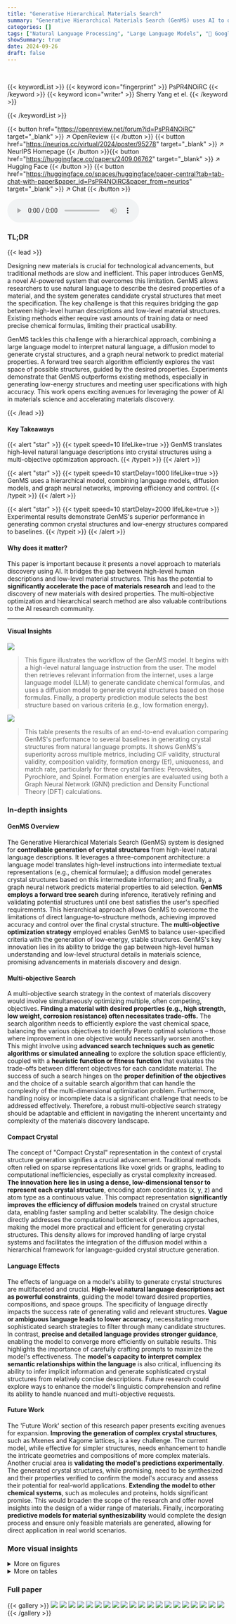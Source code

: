 ```yaml
---
title: "Generative Hierarchical Materials Search"
summary: "Generative Hierarchical Materials Search (GenMS) uses AI to design novel crystal structures from natural language descriptions, outperforming prior methods in both fulfilling user requests and finding..."
categories: []
tags: ["Natural Language Processing", "Large Language Models", "🏢 Google DeepMind",]
showSummary: true
date: 2024-09-26
draft: false
---
```


<br>

{{< keywordList >}}
{{< keyword icon="fingerprint" >}} PsPR4NOiRC {{< /keyword >}}
{{< keyword icon="writer" >}} Sherry Yang et el. {{< /keyword >}}
 
{{< /keywordList >}}

{{< button href="https://openreview.net/forum?id=PsPR4NOiRC" target="_blank" >}}
↗ OpenReview
{{< /button >}}
{{< button href="https://neurips.cc/virtual/2024/poster/95278" target="_blank" >}}
↗ NeurIPS Homepage
{{< /button >}}{{< button href="https://huggingface.co/papers/2409.06762" target="_blank" >}}
↗ Hugging Face
{{< /button >}}
{{< button href="https://huggingface.co/spaces/huggingface/paper-central?tab=tab-chat-with-paper&paper_id=PsPR4NOiRC&paper_from=neurips" target="_blank" >}}
↗ Chat
{{< /button >}}



<audio controls>
    <source src="https://ai-paper-reviewer.com/PsPR4NOiRC/podcast.wav" type="audio/wav">
    Your browser does not support the audio element.
</audio>


### TL;DR


{{< lead >}}

Designing new materials is crucial for technological advancements, but traditional methods are slow and inefficient. This paper introduces GenMS, a novel AI-powered system that overcomes this limitation.  GenMS allows researchers to use natural language to describe the desired properties of a material, and the system generates candidate crystal structures that meet the specification. The key challenge is that this requires bridging the gap between high-level human descriptions and low-level material structures. Existing methods either require vast amounts of training data or need precise chemical formulas, limiting their practical usability.

GenMS tackles this challenge with a hierarchical approach, combining a large language model to interpret natural language, a diffusion model to generate crystal structures, and a graph neural network to predict material properties. A forward tree search algorithm efficiently explores the vast space of possible structures, guided by the desired properties. Experiments demonstrate that GenMS outperforms existing methods, especially in generating low-energy structures and meeting user specifications with high accuracy. This work opens exciting avenues for leveraging the power of AI in materials science and accelerating materials discovery.

{{< /lead >}}


#### Key Takeaways

{{< alert "star" >}}
{{< typeit speed=10 lifeLike=true >}} GenMS translates high-level natural language descriptions into crystal structures using a multi-objective optimization approach. {{< /typeit >}}
{{< /alert >}}

{{< alert "star" >}}
{{< typeit speed=10 startDelay=1000 lifeLike=true >}} GenMS uses a hierarchical model, combining language models, diffusion models, and graph neural networks, improving efficiency and control. {{< /typeit >}}
{{< /alert >}}

{{< alert "star" >}}
{{< typeit speed=10 startDelay=2000 lifeLike=true >}} Experimental results demonstrate GenMS's superior performance in generating common crystal structures and low-energy structures compared to baselines. {{< /typeit >}}
{{< /alert >}}

#### Why does it matter?
This paper is important because it presents a novel approach to materials discovery using AI.  It bridges the gap between high-level human descriptions and low-level material structures. This has the potential to **significantly accelerate the pace of materials research** and lead to the discovery of new materials with desired properties. The multi-objective optimization and hierarchical search method are also valuable contributions to the AI research community.

------
#### Visual Insights



![](https://ai-paper-reviewer.com/PsPR4NOiRC/figures_1_1.jpg)

> This figure illustrates the workflow of the GenMS model.  It begins with a high-level natural language instruction from the user.  The model then retrieves relevant information from the internet, uses a large language model (LLM) to generate candidate chemical formulas, and uses a diffusion model to generate crystal structures based on those formulas. Finally, a property prediction module selects the best structure based on various criteria (e.g., low formation energy).





![](https://ai-paper-reviewer.com/PsPR4NOiRC/tables_5_1.jpg)

> This table presents the results of an end-to-end evaluation comparing GenMS's performance to several baselines in generating crystal structures from natural language prompts.  It shows GenMS's superiority across multiple metrics, including CIF validity, structural validity, composition validity, formation energy (Ef), uniqueness, and match rate, particularly for three crystal families: Perovskites, Pyrochlore, and Spinel.  Formation energies are evaluated using both a Graph Neural Network (GNN) prediction and Density Functional Theory (DFT) calculations.





### In-depth insights


#### GenMS Overview
The Generative Hierarchical Materials Search (GenMS) system is designed for **controllable generation of crystal structures** from high-level natural language descriptions.  It leverages a three-component architecture: a language model translates high-level instructions into intermediate textual representations (e.g., chemical formulae); a diffusion model generates crystal structures based on this intermediate information; and finally, a graph neural network predicts material properties to aid selection.  **GenMS employs a forward tree search** during inference, iteratively refining and validating potential structures until one best satisfies the user's specified requirements. This hierarchical approach allows GenMS to overcome the limitations of direct language-to-structure methods, achieving improved accuracy and control over the final crystal structure. The **multi-objective optimization strategy** employed enables GenMS to balance user-specified criteria with the generation of low-energy, stable structures.  GenMS's key innovation lies in its ability to bridge the gap between high-level human understanding and low-level structural details in materials science, promising advancements in materials discovery and design.

#### Multi-objective Search
A multi-objective search strategy in the context of materials discovery would involve simultaneously optimizing multiple, often competing, objectives.  **Finding a material with desired properties (e.g., high strength, low weight, corrosion resistance) often necessitates trade-offs.** The search algorithm needs to efficiently explore the vast chemical space, balancing the various objectives to identify Pareto optimal solutions – those where improvement in one objective would necessarily worsen another.  This might involve using **advanced search techniques such as genetic algorithms or simulated annealing** to explore the solution space efficiently, coupled with a **heuristic function or fitness function** that evaluates the trade-offs between different objectives for each candidate material. The success of such a search hinges on the **proper definition of the objectives** and the choice of a suitable search algorithm that can handle the complexity of the multi-dimensional optimization problem.  Furthermore, handling noisy or incomplete data is a significant challenge that needs to be addressed effectively. Therefore, a robust multi-objective search strategy should be adaptable and efficient in navigating the inherent uncertainty and complexity of the materials discovery landscape.

#### Compact Crystal
The concept of "Compact Crystal" representation in the context of crystal structure generation signifies a crucial advancement.  Traditional methods often relied on sparse representations like voxel grids or graphs, leading to computational inefficiencies, especially as crystal complexity increased.  **The innovation here lies in using a dense, low-dimensional tensor to represent each crystal structure**, encoding atom coordinates (x, y, z) and atom type as a continuous value. This compact representation **significantly improves the efficiency of diffusion models** trained on crystal structure data, enabling faster sampling and better scalability.  The design choice directly addresses the computational bottleneck of previous approaches, making the model more practical and efficient for generating crystal structures. This density allows for improved handling of large crystal systems and facilitates the integration of the diffusion model within a hierarchical framework for language-guided crystal structure generation.

#### Language Effects
The effects of language on a model's ability to generate crystal structures are multifaceted and crucial.  **High-level natural language descriptions act as powerful constraints**, guiding the model toward desired properties, compositions, and space groups. The specificity of language directly impacts the success rate of generating valid and relevant structures.  **Vague or ambiguous language leads to lower accuracy**, necessitating more sophisticated search strategies to filter through many candidate structures.  In contrast, **precise and detailed language provides stronger guidance**, enabling the model to converge more efficiently on suitable results. This highlights the importance of carefully crafting prompts to maximize the model's effectiveness.  The **model's capacity to interpret complex semantic relationships within the language** is also critical, influencing its ability to infer implicit information and generate sophisticated crystal structures from relatively concise descriptions. Future research could explore ways to enhance the model's linguistic comprehension and refine its ability to handle nuanced and multi-objective requests.

#### Future Work
The 'Future Work' section of this research paper presents exciting avenues for expansion.  **Improving the generation of complex crystal structures**, such as Mxenes and Kagome lattices, is a key challenge.  The current model, while effective for simpler structures, needs enhancement to handle the intricate geometries and compositions of more complex materials.  Another crucial area is **validating the model's predictions experimentally**. The generated crystal structures, while promising, need to be synthesized and their properties verified to confirm the model's accuracy and assess their potential for real-world applications. **Extending the model to other chemical systems**, such as molecules and proteins, holds significant promise. This would broaden the scope of the research and offer novel insights into the design of a wider range of materials. Finally, incorporating **predictive models for material synthesizability** would complete the design process and ensure only feasible materials are generated, allowing for direct application in real world scenarios.


### More visual insights

<details>
<summary>More on figures
</summary>


![](https://ai-paper-reviewer.com/PsPR4NOiRC/figures_3_1.jpg)

> This figure provides a visual overview of the Generative Hierarchical Materials Search (GenMS) process.  It starts with a high-level natural language instruction from a user.  GenMS leverages a large language model (LLM) to retrieve relevant information, generate candidate chemical formulas, and rank them based on user requirements. Next, a diffusion model is used to generate crystal structures based on the top-ranked formulas. Finally, a property prediction module evaluates and selects the best-performing crystal structure that meets user specifications.


![](https://ai-paper-reviewer.com/PsPR4NOiRC/figures_4_1.jpg)

> This figure illustrates the architecture of the diffusion model used in GenMS for generating crystal structures.  The model uses a compact representation of crystals, where each atom is represented by its x, y, z coordinates and atomic number (as a continuous value).  The model consists of multiple blocks, each containing a multi-layer perceptron (MLP) followed by an order-invariant self-attention mechanism.  These blocks are repeated to increase the dimensionality of the hidden units.  Skip connections are used to enhance information flow between different layers, similar to the U-Net architecture.


![](https://ai-paper-reviewer.com/PsPR4NOiRC/figures_6_1.jpg)

> This figure shows four examples of crystal structures generated by GenMS from ad-hoc language inputs.  The structures shown are a Cl perovskite, a pyrochlore, a double perovskite, and a spinel.  The figure demonstrates GenMS's ability to generate diverse and complex crystal structures based on natural language descriptions.


![](https://ai-paper-reviewer.com/PsPR4NOiRC/figures_7_1.jpg)

> This figure shows a comparison of formation energies obtained using two different methods: a single sample and the best of 10 samples.  The formation energies are predicted by a Graph Neural Network (GNN) and calculated using Density Functional Theory (DFT). The results indicate that selecting the best out of 10 samples significantly improves the energy compared to using just a single sample for about 80% of the 1000 compositions tested. This highlights the benefit of the Best-of-N sampling strategy in GenMS for finding low-energy crystal structures.


</details>




<details>
<summary>More on tables
</summary>


![](https://ai-paper-reviewer.com/PsPR4NOiRC/tables_6_1.jpg)
> This table shows the DFT-computed formation energy (Ef) for structures generated by GenMS across different branching factors. It demonstrates the trade-off between computational cost and the quality of the generated structures in terms of lower formation energy. Higher branching factors lead to structures with lower formation energies but increased computational cost.

![](https://ai-paper-reviewer.com/PsPR4NOiRC/tables_6_2.jpg)
> This table demonstrates how the language model responds to different prompts.  The first column shows the prompt type: whether an element constraint was included or not. The next three columns represent success rates when requesting uniqueness against different existing datasets. The last column shows the success rate when requesting a specific metal.

![](https://ai-paper-reviewer.com/PsPR4NOiRC/tables_7_1.jpg)
> This table presents a comparison of GenMS against several baseline methods for generating crystal structures from natural language descriptions.  It shows that GenMS significantly outperforms the baselines in terms of generating valid, unique, and low-energy crystal structures that meet the user's specifications.  The metrics used include CIF validity, structural validity, compositional validity, formation energy (both GNN-predicted and DFT-calculated), uniqueness of the generated structures, and the match rate to existing crystal structures.

![](https://ai-paper-reviewer.com/PsPR4NOiRC/tables_13_1.jpg)
> This table presents the results of an end-to-end evaluation of GenMS and baseline methods for generating crystal structures from natural language descriptions. It compares the performance of GenMS against several baselines in terms of CIF validity, structural validity, composition validity, formation energy (Ef), uniqueness, and match rate.  The formation energy is computed using both GNN prediction and DFT calculation. It demonstrates that GenMS significantly outperforms baseline methods across all metrics.

![](https://ai-paper-reviewer.com/PsPR4NOiRC/tables_14_1.jpg)
> This table presents a comparison of GenMS and LLM prompting baselines in generating crystal structures from natural language descriptions.  It evaluates various metrics including CIF validity, structural validity, compositional validity, formation energy (Ef) as predicted by a graph neural network (GNN) and calculated using Density Functional Theory (DFT), uniqueness of generated structures, and the match rate to known crystal structures.  The results show that GenMS significantly outperforms the baselines across all metrics, particularly in generating valid and low-energy structures that meet user requests.

</details>




### Full paper

{{< gallery >}}
<img src="https://ai-paper-reviewer.com/PsPR4NOiRC/1.png" class="grid-w50 md:grid-w33 xl:grid-w25" />
<img src="https://ai-paper-reviewer.com/PsPR4NOiRC/2.png" class="grid-w50 md:grid-w33 xl:grid-w25" />
<img src="https://ai-paper-reviewer.com/PsPR4NOiRC/3.png" class="grid-w50 md:grid-w33 xl:grid-w25" />
<img src="https://ai-paper-reviewer.com/PsPR4NOiRC/4.png" class="grid-w50 md:grid-w33 xl:grid-w25" />
<img src="https://ai-paper-reviewer.com/PsPR4NOiRC/5.png" class="grid-w50 md:grid-w33 xl:grid-w25" />
<img src="https://ai-paper-reviewer.com/PsPR4NOiRC/6.png" class="grid-w50 md:grid-w33 xl:grid-w25" />
<img src="https://ai-paper-reviewer.com/PsPR4NOiRC/7.png" class="grid-w50 md:grid-w33 xl:grid-w25" />
<img src="https://ai-paper-reviewer.com/PsPR4NOiRC/8.png" class="grid-w50 md:grid-w33 xl:grid-w25" />
<img src="https://ai-paper-reviewer.com/PsPR4NOiRC/9.png" class="grid-w50 md:grid-w33 xl:grid-w25" />
<img src="https://ai-paper-reviewer.com/PsPR4NOiRC/10.png" class="grid-w50 md:grid-w33 xl:grid-w25" />
<img src="https://ai-paper-reviewer.com/PsPR4NOiRC/11.png" class="grid-w50 md:grid-w33 xl:grid-w25" />
<img src="https://ai-paper-reviewer.com/PsPR4NOiRC/12.png" class="grid-w50 md:grid-w33 xl:grid-w25" />
<img src="https://ai-paper-reviewer.com/PsPR4NOiRC/13.png" class="grid-w50 md:grid-w33 xl:grid-w25" />
<img src="https://ai-paper-reviewer.com/PsPR4NOiRC/14.png" class="grid-w50 md:grid-w33 xl:grid-w25" />
<img src="https://ai-paper-reviewer.com/PsPR4NOiRC/15.png" class="grid-w50 md:grid-w33 xl:grid-w25" />
<img src="https://ai-paper-reviewer.com/PsPR4NOiRC/16.png" class="grid-w50 md:grid-w33 xl:grid-w25" />
<img src="https://ai-paper-reviewer.com/PsPR4NOiRC/17.png" class="grid-w50 md:grid-w33 xl:grid-w25" />
<img src="https://ai-paper-reviewer.com/PsPR4NOiRC/18.png" class="grid-w50 md:grid-w33 xl:grid-w25" />
<img src="https://ai-paper-reviewer.com/PsPR4NOiRC/19.png" class="grid-w50 md:grid-w33 xl:grid-w25" />
<img src="https://ai-paper-reviewer.com/PsPR4NOiRC/20.png" class="grid-w50 md:grid-w33 xl:grid-w25" />
{{< /gallery >}}